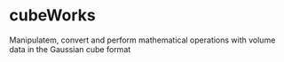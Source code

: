 # cubeWorks
Manipulatem, convert and perform mathematical operations with volume data in the Gaussian cube format
